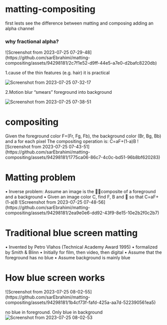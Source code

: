 # matting-compositing
first lests see the difference between matting and composing
 adding an alpha channel 
 <h3>why fractional alpha?</h3>
![Screenshot from 2023-07-25 07-29-48](https://github.com/sarEbrahimi/matting-compositing/assets/94298181/2c7f1e52-d9ff-44e5-a7e0-d2bafc8220db)
   
1.cause of the thin features  (e.g. hair) it is practical

![Screenshot from 2023-07-25 07-32-17](https://github.com/sarEbrahimi/matting-compositing/assets/94298181/9a02b5cd-0094-4b37-b2d5-61d8c4b721fe)

2.Motion blur “smears” foreground into background

![Screenshot from 2023-07-25 07-38-51](https://github.com/sarEbrahimi/matting-compositing/assets/94298181/c6e77f3a-5d91-444e-b9b9-878829b83032)

<h1>compositing</h1>
Given the foreground color F=(Fr, Fg, Fb), the
background color (Br, Bg, Bb) and a for each pixel
The compositing operation is: C=aF+(1-a)B
![Screenshot from 2023-07-25 07-43-51](https://github.com/sarEbrahimi/matting-compositing/assets/94298181/1775ca06-86c7-4c0c-bd51-96b8bf620283)

<h1>Matting problem</h1>
• Inverse problem:
Assume an image is the composite of a foreground
and a background
• Given an image color C, find F, B and  so that
C=aF+(1-a)B
![Screenshot from 2023-07-25 07-48-56](https://github.com/sarEbrahimi/matting-compositing/assets/94298181/2ea9e0e6-dd92-43f9-8e15-10e2b2f0c2b7)

<h1>Traditional blue screen matting</h1>
• Invented by Petro Vlahos
(Technical Academy Award 1995)
• formalized by Smith & Blinn
• Initially for film, then video, then digital
• Assume that the foreground has no blue
• Assume background is mainly blue

<h1>How blue screen works</h1>
![Screenshot from 2023-07-25 08-02-55](https://github.com/sarEbrahimi/matting-compositing/assets/94298181/1b4cf73f-fafd-425a-aa7d-522390561ea5)

no blue in foreground. Only blue in background
![Screenshot from 2023-07-25 08-02-53](https://github.com/sarEbrahimi/matting-compositing/assets/94298181/559ff227-ec14-476b-8698-1dd561b89722)


